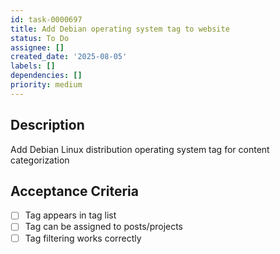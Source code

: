 ```yaml
---
id: task-0000697
title: Add Debian operating system tag to website
status: To Do
assignee: []
created_date: '2025-08-05'
labels: []
dependencies: []
priority: medium
---
```


## Description

Add Debian Linux distribution operating system tag for content categorization

## Acceptance Criteria

- [ ] Tag appears in tag list
- [ ] Tag can be assigned to posts/projects
- [ ] Tag filtering works correctly
